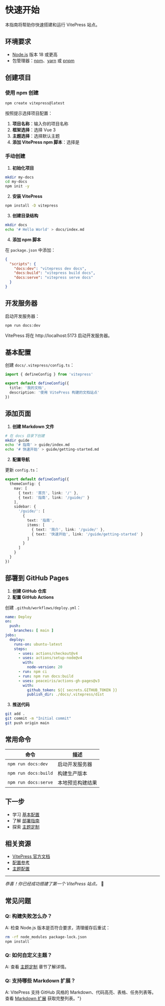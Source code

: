 # 快速开始

本指南将帮助你快速搭建和运行 VitePress 站点。

## 环境要求

- [Node.js](https://nodejs.org/) 版本 18 或更高
- 包管理器：[npm](https://npmjs.com/)、[yarn](https://yarnpkg.com/) 或 [pnpm](https://pnpm.io/)

## 创建项目

### 使用 npm 创建

```bash
npm create vitepress@latest
```

按照提示选择项目配置：

1. **项目名称**：输入你的项目名称
2. **框架选择**：选择 Vue 3
3. **主题选择**：选择默认主题
4. **添加 VitePress npm 脚本**：选择是

### 手动创建

1. **初始化项目**

```bash
mkdir my-docs
cd my-docs
npm init -y
```

2. **安装 VitePress**

```bash
npm install -D vitepress
```

3. **创建目录结构**

```bash
mkdir docs
echo '# Hello World' > docs/index.md
```

4. **添加 npm 脚本**

在 `package.json` 中添加：

```json
{
  "scripts": {
    "docs:dev": "vitepress dev docs",
    "docs:build": "vitepress build docs",
    "docs:serve": "vitepress serve docs"
  }
}
```

## 开发服务器

启动开发服务器：

```bash
npm run docs:dev
```

VitePress 将在 http://localhost:5173 启动开发服务器。

## 基本配置

创建 `docs/.vitepress/config.ts`：

```typescript
import { defineConfig } from 'vitepress'

export default defineConfig({
  title: '我的文档',
  description: '使用 VitePress 构建的文档站点'
})
```

## 添加页面

1. **创建 Markdown 文件**

```bash
# 在 docs 目录下创建
mkdir guide
echo '# 指南' > guide/index.md
echo '# 快速开始' > guide/getting-started.md
```

2. **配置导航**

更新 `config.ts`：

```typescript
export default defineConfig({
  themeConfig: {
    nav: [
      { text: '首页', link: '/' },
      { text: '指南', link: '/guide/' }
    ],
    sidebar: {
      '/guide/': [
        {
          text: '指南',
          items: [
            { text: '简介', link: '/guide/' },
            { text: '快速开始', link: '/guide/getting-started' }
          ]
        }
      ]
    }
  }
})
```

## 部署到 GitHub Pages

1. **创建 GitHub 仓库**
2. **配置 GitHub Actions**

创建 `.github/workflows/deploy.yml`：

```yaml
name: Deploy
on:
  push:
    branches: [ main ]
jobs:
  deploy:
    runs-on: ubuntu-latest
    steps:
      - uses: actions/checkout@v4
      - uses: actions/setup-node@v4
        with:
          node-version: 20
      - run: npm ci
      - run: npm run docs:build
      - uses: peaceiris/actions-gh-pages@v3
        with:
          github_token: ${{ secrets.GITHUB_TOKEN }}
          publish_dir: ./docs/.vitepress/dist
```

3. **推送代码**

```bash
git add .
git commit -m "Initial commit"
git push origin main
```

## 常用命令

| 命令 | 描述 |
|------|------|
| `npm run docs:dev` | 启动开发服务器 |
| `npm run docs:build` | 构建生产版本 |
| `npm run docs:serve` | 本地预览构建结果 |

## 下一步

- 学习 [基本配置](./configuration)
- 了解 [部署指南](./deployment)
- 探索 [主题定制](./configuration)

## 相关资源

- [VitePress 官方文档](https://vitepress.dev/)
- [配置参考](https://vitepress.dev/reference/site-config)
- [主题配置](https://vitepress.dev/reference/default-theme-config)

---

*恭喜！你已经成功搭建了第一个 VitePress 站点。* 🎉

## 常见问题

### Q: 构建失败怎么办？

A: 检查 Node.js 版本是否符合要求，清理缓存后重试：

```bash
rm -rf node_modules package-lock.json
npm install
```

### Q: 如何自定义主题？

A: 查看 [主题定制](./theming) 章节了解详情。

### Q: 支持哪些 Markdown 扩展？

A: VitePress 支持 GitHub 风格的 Markdown、代码高亮、表格、任务列表等。查看 [Markdown 扩展](https://vitepress.dev/guide/markdown) 获取完整列表。"}